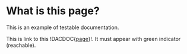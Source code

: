 # What is this page?
This is an example of testable documentation.

This is link to this !DACDOC{[page](./example.md])}!. It must appear with green indicator (reachable).